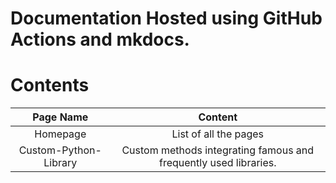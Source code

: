 # Documentation Hosted using GitHub Actions and mkdocs.

# Contents

|Page Name|Content|
|:-------:|:-----:|
|Homepage|List of all the pages|
|Custom-Python-Library|Custom methods integrating famous and frequently used libraries.|